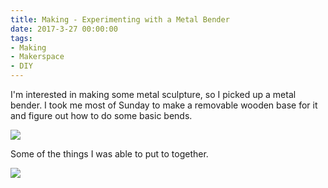 ```yaml
---
title: Making - Experimenting with a Metal Bender
date: 2017-3-27 00:00:00
tags:
- Making
- Makerspace
- DIY
---
```

I'm interested in making some metal sculpture, so I picked up a metal bender.  I took me most of Sunday to make a removable wooden base for it and figure out how to do some basic bends.

![](/images/MetalBenderBase.jpg)

Some of the things I was able to put to together.

![](/images/FirstAttemptAtMetalBender.jpg)